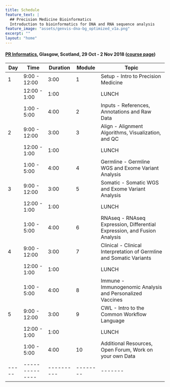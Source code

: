 ```yaml
---
title: Schedule
feature_text: |
  ## Precision Medicine Bioinformatics
  Introduction to bioinformatics for DNA and RNA sequence analysis
feature_image: "assets/genvis-dna-bg_optimized_v1a.png"
excerpt: ""
layout: "home"
---
```


#### [PR Informatics](https://www.prinformatics.com/), Glasgow, Scotland, 29 Oct - 2 Nov 2018 ([course page](https://www.prinformatics.com/course/introduction-to-bioinformatics-for-dna-and-rna-sequence-analysis-ibdr01/))

| Day |     Time     | Duration | Module | Topic |
|-----|--------------|----------|--------|-------|
|  1  | 9:00 - 12:00 | 3:00     |  1     | Setup - Intro to Precision Medicine |
|     | 12:00 - 1:00 | 1:00     |        | LUNCH |
|     | 1:00 - 5:00  | 4:00     |  2     | Inputs - References, Annotations and Raw Data |
|  2  | 9:00 - 12:00 | 3:00     |  3     | Align - Alignment Algorithms, Visualization, and QC |
|     | 12:00 - 1:00 | 1:00     |        | LUNCH |
|     | 1:00 - 5:00  | 4:00     |  4     | Germline - Germline WGS and Exome Variant Analysis |
|  3  | 9:00 - 12:00 | 3:00     |  5     | Somatic - Somatic WGS and Exome Variant Analysis |
|     | 12:00 - 1:00 | 1:00     |        | LUNCH |
|     | 1:00 - 5:00  | 4:00     |  6     | RNAseq - RNAseq Expression, Differential Expression, and Fusion Analysis |
|  4  | 9:00 - 12:00 | 3:00     |  7     | Clinical - Clinical Interpretation of Germline and Somatic Variants |
|     | 12:00 - 1:00 | 1:00     |        | LUNCH |
|     | 1:00 - 5:00  | 4:00     |  8     | Immune - Immunogenomic Analysis and Personalized Vaccines |
|  5  | 9:00 - 12:00 | 3:00     |  9     | CWL - Intro to the Common Workflow Language |
|     | 12:00 - 1:00 | 1:00     |        | LUNCH |
|     | 1:00 - 5:00  | 4:00     |  10    | Additional Resources, Open Forum, Work on your own Data |
|-----|--------------|----------|--------|-------|

